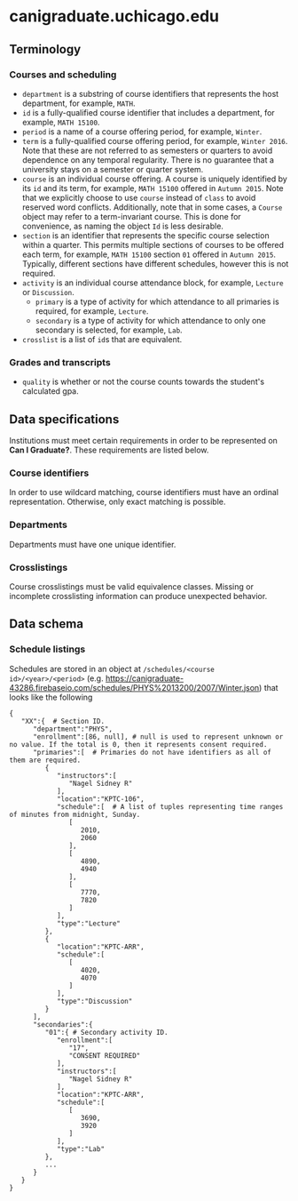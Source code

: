 # canigraduate.uchicago.edu

## Terminology

### Courses and scheduling

- `department` is a substring of course identifiers that represents the host department, for example, `MATH`.
- `id` is a fully-qualified course identifier that includes a department, for example, `MATH 15100`.
- `period` is a name of a course offering period, for example, `Winter`.
- `term` is a fully-qualified course offering period, for example, `Winter 2016`. Note that these are not referred to as semesters or quarters to avoid dependence on any temporal regularity. There is no guarantee that a university stays on a semester or quarter system.
- `course` is an individual course offering. A course is uniquely identified by its `id` and its term, for example, `MATH 15100` offered in `Autumn 2015`. Note that we explicitly choose to use `course` instead of `class` to avoid reserved word conflicts. Additionally, note that in some cases, a `Course` object may refer to a term-invariant course. This is done for convenience, as naming the object `Id` is less desirable.
- `section` is an identifier that represents the specific course selection within a quarter. This permits multiple sections of courses
  to be offered each term, for example, `MATH 15100` section `01` offered in `Autumn 2015`. Typically, different sections have different schedules,
  however this is not required.
- `activity` is an individual course attendance block, for example, `Lecture` or `Discussion`.
  - `primary` is a type of activity for which attendance to all primaries is required, for example, `Lecture`.
  - `secondary` is a type of activity for which attendance to only one secondary is selected, for example, `Lab`.
- `crosslist` is a list of `id`s that are equivalent.

### Grades and transcripts

- `quality` is whether or not the course counts towards the student's calculated gpa.

## Data specifications

Institutions must meet certain requirements in order to be represented on __Can I Graduate?__. These requirements are listed below.

### Course identifiers

In order to use wildcard matching, course identifiers must have an ordinal representation. Otherwise, only exact matching is possible.

### Departments

Departments must have one unique identifier.

### Crosslistings

Course crosslistings must be valid equivalence classes. Missing or incomplete crosslisting information can produce unexpected behavior.

## Data schema

### Schedule listings

Schedules are stored in an object at `/schedules/<course id>/<year>/<period>` (e.g. https://canigraduate-43286.firebaseio.com/schedules/PHYS%2013200/2007/Winter.json) that looks like the following

```
{  
   "XX":{  # Section ID.
      "department":"PHYS",
      "enrollment":[86, null], # null is used to represent unknown or no value. If the total is 0, then it represents consent required.
      "primaries":[  # Primaries do not have identifiers as all of them are required. 
         {  
            "instructors":[  
               "Nagel Sidney R"
            ],
            "location":"KPTC-106",
            "schedule":[  # A list of tuples representing time ranges of minutes from midnight, Sunday.
               [  
                  2010,
                  2060
               ],
               [  
                  4890,
                  4940
               ],
               [  
                  7770,
                  7820
               ]
            ],
            "type":"Lecture"
         },
         {  
            "location":"KPTC-ARR",
            "schedule":[  
               [  
                  4020,
                  4070
               ]
            ],
            "type":"Discussion"
         }
      ],
      "secondaries":{  
         "01":{ # Secondary activity ID. 
            "enrollment":[  
               "17",
               "CONSENT REQUIRED"
            ],
            "instructors":[  
               "Nagel Sidney R"
            ],
            "location":"KPTC-ARR",
            "schedule":[  
               [  
                  3690,
                  3920
               ]
            ],
            "type":"Lab"
         },
         ...
      }
   }
}
```
